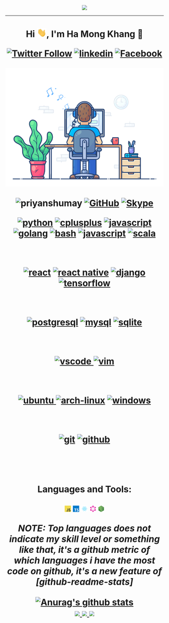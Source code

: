 <p align="center">
  <img src="https://github.com/thompsonemerson/thompsonemerson/raw/master/cover-thompson.png" height="200"/>
</p>
<hr>

<h1 align="center">Hi <img src="https://raw.githubusercontent.com/ABSphreak/ABSphreak/master/gifs/Hi.gif" width="30px">, I'm Ha Mong Khang 👋



[![Twitter Follow](https://img.shields.io/static/v1?label=Fllow%20me&message=%40Github&color=blue&style=for-the-badge)](https://github.com/hamongkhang)    [![linkedin](https://img.shields.io/static/v1?label=Fllow%20me&message=%40Skype&color=blue&style=for-the-badge)](https://join.skype.com/invite/ufbCYiTejgnl)    [![Facebook](https://img.shields.io/static/v1?label=Fllow%20me&message=In%20Facebook&color=blue&style=for-the-badge)](https://www.facebook.com/mongkhang.ha)

![Hey Pro, I'm Hà Mộng Khang. I'm a software developer, a maker and AI enthusiast. Check out my work](https://github.com/hamongkhang/hamongkhang/blob/main/animation_image.gif)

<p align="center">
 <img src="https://komarev.com/ghpvc/?username=priyanshumay" alt="priyanshumay" />
 <a href="https://github.com/hamongkhang"><img src="https://img.shields.io/github/followers/priyanshumay.svg?label=GitHub&style=social" alt="GitHub"></a>
 <a href="https://join.skype.com/invite/ufbCYiTejgnl"><img src="https://img.shields.io/badge/Skype--_.svg?style=social&logo=skype" alt="Skype"></a>
</p>

<p align="center">
<a href="https://github.com//trending/python"><img src="https://img.shields.io/badge/python-FFFF00.svg?style=for-the-badge&logo=python&logoColor=0768a8&labelColor=ffffff" alt="python"></a>
<a href="https://github.com//trending/C++"><img src="https://img.shields.io/badge/C++-4B0082.svg?style=for-the-badge&logo=c%2B%2B&logoColor=4B0082&labelColor=ffffff" alt="cplusplus"></a>
<a href="https://github.com//trending/javascript"><img src="https://img.shields.io/badge/JS-f5f542.svg?style=for-the-badge&logo=javascript&logoColor=f5f542&labelColor=ffffff" alt="javascript"></a>
<a href="https://github.com//trending/GO"><img src="https://img.shields.io/badge/GO-42c8f5.svg?style=for-the-badge&logo=go&logoColor=42c8f5&labelColor=ffffff" alt="golang"></a>
<a href="https://github.com//trending/BASH"><img src="https://img.shields.io/badge/BASH-4a5057.svg?style=for-the-badge&logo=gnu-bash&logoColor=4a5057&labelColor=ffffff" alt="bash"></a>
<a href="https://github.com//trending/PHP"><img src="https://img.shields.io/badge/PHP-6566ba.svg?style=for-the-badge&logo=php&logoColor=6566ba&labelColor=ffffff" alt="javascript"></a>
<a href="https://github.com//trending/scala"><img src="https://img.shields.io/badge/scala-red.svg?style=for-the-badge&logo=scala&logoColor=red&labelColor=ffffff" alt="scala"></a>
</p><br>

<p align="center">					    
<a href="https://github.com//trending/react"><img src="https://img.shields.io/badge/react-61DAFB.svg?style=for-the-badge&logo=react&logoColor=61DAFB&labelColor=ffffff" alt="react"></a>
<a href="https://github.com//trending/React Native"><img src="https://img.shields.io/badge/React Native-3aabe8.svg?style=for-the-badge&logo=react&logoColor=3aabe8&labelColor=ffffff" alt="react native"></a>
<a href="https://github.com//trending/django"><img src="https://img.shields.io/badge/django-47474f.svg?style=for-the-badge&logo=django&logoColor=black&labelColor=ffffff" alt="django"></a>
<a href="https://github.com//trending/tensorflow"><img src="https://img.shields.io/badge/tensorflow-FF6F00.svg?style=for-the-badge&logo=tensorflow&logoColor=FF6F00&labelColor=ffffff" alt="tensorflow"></a>
</p><br>

<p align="center">
<a href="https://github.com//trending/postgresql"><img src="https://img.shields.io/badge/postgresql-6566ba.svg?style=for-the-badge&logo=postgresql&logoColor=6566ba&labelColor=ffffff" alt="postgresql"></a>
<a href="https://github.com//trending/mysql"><img src="https://img.shields.io/badge/mysql-3aabe8.svg?style=for-the-badge&logo=mysql&logoColor=3aabe8&labelColor=ffffff" alt="mysql"></a>
<a href="https://github.com//trending/sqlite"><img src="https://img.shields.io/badge/sqlite-1daede.svg?style=for-the-badge&logo=sqlite&logoColor=1daede&labelColor=ffffff" alt="sqlite"></a>
</p><br>

<p align="center">
<a href="https://github.com//trending/vscode">
<img src="https://img.shields.io/badge/vscode-blue.svg?style=for-the-badge&logo=visual-studio-code&labelColor=ffffff&logoColor=blue" alt="vscode">
</a>
<a href="https://github.com//trending/vim-darkgreen"><img src="https://img.shields.io/badge/vim-darkgreen.svg?style=for-the-badge&logo=vim&logoColor=darkgreen&labelColor=ffffff" alt="vim"></a>
</p><br>

<p align="center">
<a href="https://github.com//trending/ubuntu">
<img src="https://img.shields.io/badge/ubuntu-f7873b.svg?style=for-the-badge&logo=ubuntu&labelColor=ffffff&logoColor=f7873b" alt="ubuntu">
</a>
<a href="https://github.com//trending/arch"><img src="https://img.shields.io/badge/arch-0066cc.svg?style=for-the-badge&logo=arch-linux&logoColor=0066cc&labelColor=ffffff" alt="arch-linux"></a>
<a href="https://github.com//trending/windows"><img src="https://img.shields.io/badge/windows-3795fa.svg?style=for-the-badge&logo=windows&logoColor=3795fa&labelColor=ffffff" alt="windows"></a>
</p><br>

<p align="center">
<a href="https://github.com/trending/git"><img src="https://img.shields.io/badge/git-F05032.svg?style=for-the-badge&logo=git&logoColor=F05032&labelColor=ffffff" alt="git"></a>
<a href="https://github.com/https://github.com/psf/black"><img src="https://img.shields.io/badge/github-black.svg?style=for-the-badge&logo=github&logoColor=black&labelColor=ffffff" alt="github"></a>

</p><br>
<br />

**Languages and Tools:**  

<code><img height="20" src="https://raw.githubusercontent.com/github/explore/80688e429a7d4ef2fca1e82350fe8e3517d3494d/topics/javascript/javascript.png"></code>
<code><img height="20" src="https://raw.githubusercontent.com/github/explore/80688e429a7d4ef2fca1e82350fe8e3517d3494d/topics/typescript/typescript.png"></code>
<code><img height="20" src="https://raw.githubusercontent.com/github/explore/80688e429a7d4ef2fca1e82350fe8e3517d3494d/topics/react/react.png"></code>
<code><img height="20" src="https://raw.githubusercontent.com/github/explore/5c058a388828bb5fde0bcafd4bc867b5bb3f26f3/topics/graphql/graphql.png"></code>
<code><img height="20" src="https://raw.githubusercontent.com/github/explore/80688e429a7d4ef2fca1e82350fe8e3517d3494d/topics/nodejs/nodejs.png"></code>    


*NOTE: Top languages does not indicate my skill level or something like that, it's a github metric of which languages i have the most code on github, it's a new feature of [github-readme-stats]*


<a href="https://github.com/hamongkhang?tab=repositories">
  <img align="center" src="https://github-readme-stats.vercel.app/api/pin/?username=hamongkhang&repo=AntHR_Mobile_App&theme=material-palenight" alt="Anurag's github stats" />
</a>
  <br>
<a href="https://github.com/hamongkhang?tab=repositories">
  <img align="center" src="https://github-readme-stats.vercel.app/api/pin/?username=hamongkhang&repo=Education_product&theme=material-palenight" />
</a>
  <a href="https://github.com/hamongkhang?tab=repositories">
  <img align="center" src="https://github-readme-stats.vercel.app/api/pin/?username=hamongkhang&repo=AntHR&theme=material-palenight" />
</a>
  <a href="https://github.com/hamongkhang?tab=repositories">
  <img align="center" src="https://github-readme-stats.vercel.app/api/top-langs/?username=hamongkhang&layout=compact&theme=material-palenight" />
</a>



